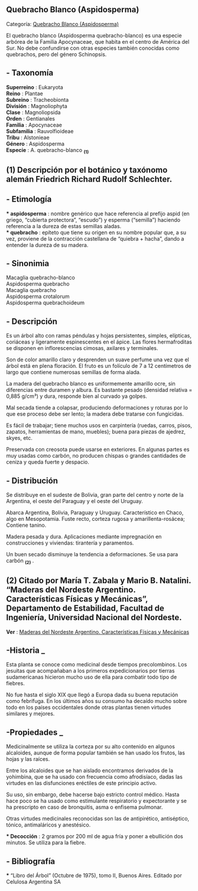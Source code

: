 ## Quebracho Blanco (Aspidosperma)

Categoría: [Quebracho Blanco (Aspidosperma)](http://descubrircorrientes.com.ar/2012/index.php/3329-geografia/6-fitogeografia/arboles/quebracho-blanco-aspidosperma)

El quebracho blanco (Aspidosperma quebracho-blanco) es una especie arbórea de la Familia Apocynaceae, que habita en el centro de América del Sur. No debe confundirse con otras especies también conocidas como quebrachos, pero del género Schinopsis.

## **\- Taxonomía**

**Superreino** : Eukaryota  
**Reino** : Plantae  
**Subreino** : Tracheobionta  
**División** : Magnoliophyta  
**Clase** : Magnoliopsida  
**Orden** : Gentianales  
**Familia** : Apocynaceae  
**Subfamilia** : Rauvolfioideae  
**Tribu** : Alstonieae  
**Género** : Aspidosperma  
**Especie** : A. quebracho-blanco <sub><strong><span><span> (1)</span></span></strong></sub>

## **(1)** Descripción por el botánico y taxónomo alemán Friedrich Richard Rudolf Schlechter.

## **\- Etimología**

**\* aspidosperma** : nombre genérico que hace referencia al prefijo aspid (en griego, “cubierta protectora”, “escudo”) y esperma (“semilla”) haciendo referencia a la dureza de estas semillas aladas.  
**\* quebracho** : epíteto que tiene su origen en su nombre popular que, a su vez, proviene de la contracción castellana de “quiebra + hacha”, dando a entender la dureza de su madera.

## **\- Sinonimia**

Macaglia quebracho-blanco  
Aspidosperma quebracho  
Macaglia quebracho  
Aspidosperma crotalorum  
Aspidosperma quebrachoideum

## **\- Descripción**

Es un árbol alto con ramas péndulas y hojas persistentes, simples, elípticas, coriáceas y ligeramente espinescentes en el ápice. Las flores hermafroditas se disponen en inflorescencias cimosas, axilares y terminales.

Son de color amarillo claro y desprenden un suave perfume una vez que el árbol está en plena floración. El fruto es un folículo de 7 a 12 centímetros de largo que contiene numerosas semillas de forma alada.

La madera del quebracho blanco es uniformemente amarillo ocre, sin diferencias entre duramen y albura. Es bastante pesado (densidad relativa = 0,885 g/cm³) y dura, responde bien al curvado ya golpes.

Mal secada tiende a colapsar, produciendo deformaciones y roturas por lo que ese proceso debe ser lento; la madera debe tratarse con fungicidas.

Es fácil de trabajar; tiene muchos usos en carpintería (ruedas, carros, pisos, zapatos, herramientas de mano, muebles); buena para piezas de ajedrez, skyes, etc.

Preservada con creosota puede usarse en exteriores. En algunas partes es muy usadas como carbón, no producen chispas o grandes cantidades de ceniza y queda fuerte y despacio.

## **\- Distribución**

Se distribuye en el sudeste de Bolivia, gran parte del centro y norte de la Argentina, el oeste del Paraguay y el oeste del Uruguay.

Abarca Argentina, Bolivia, Paraguay y Uruguay. Característico en Chaco, algo en Mesopotamia. Fuste recto, corteza rugosa y amarillenta-rosácea; Contiene tanino.

Madera pesada y dura. Aplicaciones mediante impregnación en construcciones y viviendas: tirantería y paramentos.

Un buen secado disminuye la tendencia a deformaciones. Se usa para carbón <sub><strong><span><span>(2)</span></span></strong></sub> .

## **(2)** Citado por María T. Zabala y Mario B. Natalini. “Maderas del Nordeste Argentino. Características Físicas y Mecánicas”, Departamento de Estabilidad, Facultad de Ingeniería, Universidad Nacional del Nordeste.

**Ver** : [Maderas del Nordeste Argentino. Características Físicas y Mecánicas](http://descubrircorrientes.com.ar/2012/index.php/3329-geografia/6-fitogeografia/arboles/index.php?option=com_content&view=category&id=3325&Itemid=497)

## **\-Historia \_**

Esta planta se conoce como medicinal desde tiempos precolombinos. Los jesuitas que acompañaban a los primeros expedicionarios por tierras sudamericanas hicieron mucho uso de ella para combatir todo tipo de fiebres.

No fue hasta el siglo XIX que llegó a Europa dada su buena reputación como febrífuga. En los últimos años su consumo ha decaído mucho sobre todo en los países occidentales donde otras plantas tienen virtudes similares y mejores.

## **\-Propiedades \_**

Medicinalmente se utiliza la corteza por su alto contenido en algunos alcaloides, aunque de forma popular también se han usado los frutos, las hojas y las raíces.

Entre los alcaloides que se han aislado encontramos derivados de la yohimbina, que se ha usado con frecuencia como afrodisíaco, dadas las virtudes en las disfunciones eréctiles de este principio activo.

Su uso, sin embargo, debe hacerse bajo estricto control médico. Hasta hace poco se ha usado como estimulante respiratorio y expectorante y se ha prescripto en caso de bronquitis, asma o enfisema pulmonar.

Otras virtudes medicinales reconocidas son las de antipirético, antiséptico, tónico, antimaláricos y anestésico.

**\* Decocción** : 2 gramos por 200 ml de agua fría y poner a ebullición dos minutos. Se utiliza para la fiebre.

## **\- Bibliografía**

**\*** “Libro del Árbol” (Octubre de 1975), tomo II, Buenos Aires. Editado por Celulosa Argentina SA
